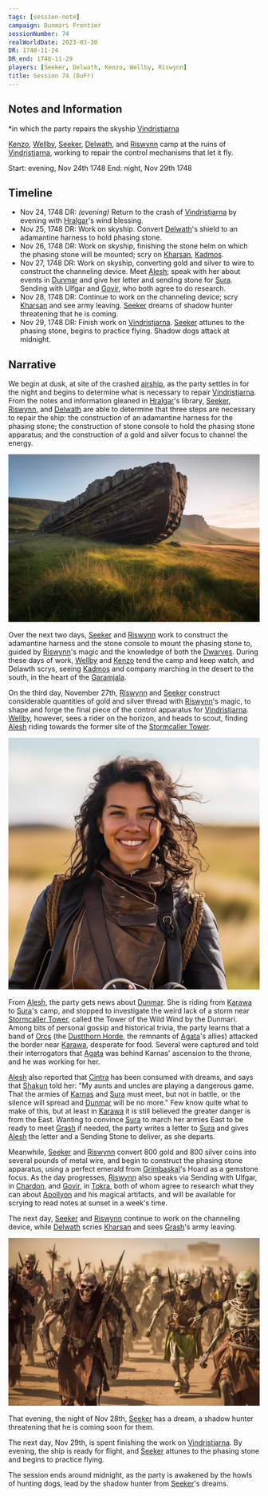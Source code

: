 ```yaml
---
tags: [session-note]
campaign: Dunmari Frontier
sessionNumber: 74
realWorldDate: 2023-03-30
DR: 1748-11-24
DR_end: 1748-11-29
players: [Seeker, Delwath, Kenzo, Wellby, Riswynn]
title: Session 74 (DuFr)
---
```

## Notes and Information

*in which the party repairs the skyship [Vindristjarna](<../../../things/ships/vindristjarna.md>)

[Kenzo](<../../../people/pcs/dunmar-fellowship/kenzo.md>), [Wellby](<../../../people/pcs/dunmar-fellowship/wellby.md>), [Seeker](<../../../people/pcs/dunmar-fellowship/seeker.md>), [Delwath](<../../../people/pcs/dunmar-fellowship/delwath.md>), and [Riswynn](<../../../people/pcs/dunmar-fellowship/riswynn.md>) camp at the ruins of [Vindristjarna](<../../../things/ships/vindristjarna.md>), working to repair the control mechanisms that let it fly. 

Start: evening, Nov 24th 1748
End: night, Nov 29th 1748

## Timeline

- Nov 24, 1748 DR: *(evening)* Return to the crash of [Vindristjarna](<../../../things/ships/vindristjarna.md>) by evening with [Hralgar](<../../../people/giants/hralgar.md>)'s wind blessing.
- Nov 25, 1748 DR: Work on skyship. Convert [Delwath](<../../../people/pcs/dunmar-fellowship/delwath.md>)'s shield to an adamantine harness to hold phasing stone.
- Nov 26, 1748 DR: Work on skyship, finishing the stone helm on which the phasing stone will be mounted; scry on [Kharsan](<../../../gazetteer/greater-dunmar/dunmari-basin/kharsan.md>), [Kadmos](<../../../people/chardonians/kadmos.md>).
- Nov 27, 1748 DR:  Work on skyship, converting gold and silver to wire to construct the channeling device. Meet [Alesh](<../../../people/dunmari/alesh.md>); speak with her about events in [Dunmar](<../../../gazetteer/greater-dunmar/realms/dunmar/dunmar.md>) and give her letter and sending stone for [Sura](<../../../people/dunmari/sura.md>). Sending with Ulfgar and [Govir](<../../../people/dunmari/govir.md>), who both agree to do research.
- Nov 28, 1748 DR: Continue to work on the channeling device; scry [Kharsan](<../../../gazetteer/greater-dunmar/dunmari-basin/kharsan.md>) and see army leaving. [Seeker](<../../../people/pcs/dunmar-fellowship/seeker.md>) dreams of shadow hunter threatening that he is coming.
- Nov 29, 1748 DR: Finish work on [Vindristjarna](<../../../things/ships/vindristjarna.md>). [Seeker](<../../../people/pcs/dunmar-fellowship/seeker.md>) attunes to the phasing stone, begins to practice flying. Shadow dogs attack at midnight.

## Narrative

We begin at dusk, at site of the crashed [airship](<../../../things/ships/vindristjarna.md>), as the party settles in for the night and begins to determine what is necessary to repair [Vindristjarna](<../../../things/ships/vindristjarna.md>). From the notes and information gleaned in [Hralgar](<../../../people/giants/hralgar.md>)'s library, [Seeker](<../../../people/pcs/dunmar-fellowship/seeker.md>), [Riswynn](<../../../people/pcs/dunmar-fellowship/riswynn.md>), and [Delwath](<../../../people/pcs/dunmar-fellowship/delwath.md>) are able to determine that three steps are necessary to repair the ship: the construction of an adamantine harness for the phasing stone; the construction of stone console to hold the phasing stone apparatus; and the construction of a gold and silver focus to channel the energy. 

![Vindristjarna Crash Location](../../../assets/vindristjarna-crash-location.png)

Over the next two days, [Seeker](<../../../people/pcs/dunmar-fellowship/seeker.md>) and [Riswynn](<../../../people/pcs/dunmar-fellowship/riswynn.md>) work to construct the adamantine harness and the stone console to mount the phasing stone to, guided by [Riswynn](<../../../people/pcs/dunmar-fellowship/riswynn.md>)'s magic and the knowledge of both the [Dwarves](<../../../species/children-of-the-embodied-gods/dwarves/dwarves.md>). During these days of work, [Wellby](<../../../people/pcs/dunmar-fellowship/wellby.md>) and [Kenzo](<../../../people/pcs/dunmar-fellowship/kenzo.md>) tend the camp and keep watch, and Delawth scrys, seeing [Kadmos](<../../../people/chardonians/kadmos.md>) and company marching in the desert to the south, in the heart of the [Garamjala](<../../../gazetteer/greater-dunmar/garamjala-plateau/garamjala-desert.md>). 

On the third day, November 27th, [Riswynn](<../../../people/pcs/dunmar-fellowship/riswynn.md>) and [Seeker](<../../../people/pcs/dunmar-fellowship/seeker.md>) construct considerable quantities of gold and silver thread with [Riswynn](<../../../people/pcs/dunmar-fellowship/riswynn.md>)'s magic, to shape and forge the final piece of the control apparatus for [Vindristjarna](<../../../things/ships/vindristjarna.md>). [Wellby](<../../../people/pcs/dunmar-fellowship/wellby.md>), however, sees a rider on the horizon, and heads to scout, finding [Alesh](<../../../people/dunmari/alesh.md>) riding towards the former site of the [Stormcaller Tower](<../../../gazetteer/greater-dunmar/dunmari-basin/stormcaller-tower.md>).

![Alesh Portrait](../../../assets/alesh-portrait.png)

From [Alesh](<../../../people/dunmari/alesh.md>), the party gets news about [Dunmar](<../../../gazetteer/greater-dunmar/realms/dunmar/dunmar.md>). She is riding from [Karawa](<../../../gazetteer/greater-dunmar/realms/dunmar/eastern-dunmar/karawa.md>) to [Sura](<../../../people/dunmari/sura.md>)'s camp, and stopped to investigate the weird lack of a storm near [Stormcaller Tower](<../../../gazetteer/greater-dunmar/dunmari-basin/stormcaller-tower.md>), called the Tower of the Wild Wind by the Dunmari. Among bits of personal gossip and historical trivia, the party learns that a band of [Orcs](<../../../species/children-of-the-embodied-gods/orcs/orcs.md>) (the [Dustthorn Horde](<../../../groups/orc-hordes/dustthorn-horde.md>), the remnants of [Agata](<../../../people/fey/agata.md>)'s allies) attacked the border near [Karawa](<../../../gazetteer/greater-dunmar/realms/dunmar/eastern-dunmar/karawa.md>), desperate for food. Several were captured and told their interrogators that [Agata](<../../../people/fey/agata.md>) was behind Karnas' ascension to the throne, and he was working for her. 

[Alesh](<../../../people/dunmari/alesh.md>) also reported that [Cintra](<../../../people/dunmari/cintra.md>) has been consumed with dreams, and says that [Shakun](<../../../cosmology/gods/incorporeal-gods/dunmari/shakun.md>) told her: "My aunts and uncles are playing a dangerous game. That the armies of [Karnas](<../../../people/dunmari/nayan-karnas.md>) and [Sura](<../../../people/dunmari/sura.md>) must meet, but not in battle, or the silence will spread and [Dunmar](<../../../gazetteer/greater-dunmar/realms/dunmar/dunmar.md>) will be no more." Few know quite what to make of this, but at least in [Karawa](<../../../gazetteer/greater-dunmar/realms/dunmar/eastern-dunmar/karawa.md>) it is still believed the greater danger is from the East. Wanting to convince [Sura](<../../../people/dunmari/sura.md>) to march her armies East to be ready to meet [Grash](<../../../people/other-nonhumans/grash.md>) if needed, the party writes a letter to [Sura](<../../../people/dunmari/sura.md>) and gives [Alesh](<../../../people/dunmari/alesh.md>) the letter and a Sending Stone to deliver, as she departs. 

Meanwhile, [Seeker](<../../../people/pcs/dunmar-fellowship/seeker.md>) and [Riswynn](<../../../people/pcs/dunmar-fellowship/riswynn.md>) convert 800 gold and 800 silver coins into several pounds of metal wire, and begin to construct the phasing stone apparatus, using a perfect emerald from [Grimbaskal](<../../../people/other-nonhumans/mezzar.md>)'s Hoard as a gemstone focus. As the day progresses, [Riswynn](<../../../people/pcs/dunmar-fellowship/riswynn.md>) also speaks via Sending with Ulfgar, in [Chardon](<../../../gazetteer/west-coast/chardonian-empire/chardon/chardon.md>), and [Govir](<../../../people/dunmari/govir.md>), in [Tokra](<../../../gazetteer/greater-dunmar/realms/dunmar/central-dunmar/tokra/tokra.md>), both of whom agree to research what they can about [Apollyon](<../../../people/historical-figures/drankorian-emperors/apollyon.md>) and his magical artifacts, and will be available for scrying to read notes at sunset in a week's time. 

The next day, [Seeker](<../../../people/pcs/dunmar-fellowship/seeker.md>) and [Riswynn](<../../../people/pcs/dunmar-fellowship/riswynn.md>) continue to work on the channeling device, while [Delwath](<../../../people/pcs/dunmar-fellowship/delwath.md>) scries [Kharsan](<../../../gazetteer/greater-dunmar/dunmari-basin/kharsan.md>) and sees [Grash](<../../../people/other-nonhumans/grash.md>)'s army leaving. 

![Undead Orcs Marching](../../../assets/undead-orcs-marching.png)

That evening, the night of Nov 28th, [Seeker](<../../../people/pcs/dunmar-fellowship/seeker.md>) has a dream, a shadow hunter threatening that he is coming soon for them. 

The next day, Nov 29th, is spent finishing the work on [Vindristjarna](<../../../things/ships/vindristjarna.md>). By evening, the ship is ready for flight, and [Seeker](<../../../people/pcs/dunmar-fellowship/seeker.md>) attunes to the phasing stone and begins to practice flying. 

The session ends around midnight, as the party is awakened by the howls of hunting dogs, lead by the shadow hunter from [Seeker](<../../../people/pcs/dunmar-fellowship/seeker.md>)'s dreams. 